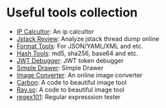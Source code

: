 # Useful tools collection

* [IP Calcultor](/ip-calculator): An ip calcultor
* [Jstack Review](/jstack-review): Analyze jstack thread dump online
* [Format Tools](/format-tools): For JSON/YAML/XML and etc.
* [Hash Tools](/hash-tools): md5, sha256, base64 and etc.
* [JWT Debugger](/jwt-debugger): JWT token debugger
* [Simple Drawer](https://w-draw.web.app/): Simple Drawer
* [Image Converter](https://renzhezhilu.github.io/webp2jpg-online): An online image converter
* [Carbon](https://carbon.now.sh): A code to beautiful image tool
* [Ray.so](https://ray.so): A code to beautiful image tool
* [regex101](https://regex101.com/): Regular expresssion tester